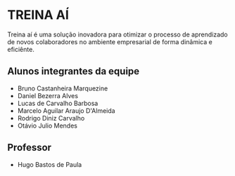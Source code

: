 # TREINA AÍ

Treina aí é uma solução inovadora para otimizar o processo de aprendizado de novos colaboradores no ambiente empresarial de forma dinâmica e eficiênte.

## Alunos integrantes da equipe

* Bruno Castanheira Marquezine
* Daniel Bezerra Alves
* Lucas de Carvalho Barbosa
* Marcelo Aguilar Araujo D'Almeida
* Rodrigo Diniz Carvalho
* Otávio Julio Mendes

## Professor

* Hugo Bastos de Paula


